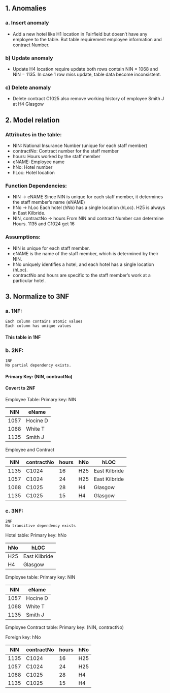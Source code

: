 ## 1. Anomalies
### a. Insert anomaly
-	Add a new hotel like H1 location in Fairfield but doesn’t have any employee to the table. But table requirement employee information and contract Number.

### b)	Update anomaly
-	Update H4 location require update both rows contain NIN = 1068 and NIN = 1135. In case 1 row miss update, table data become inconsistent.

### c)	Delete anomaly
-	Delete contract C1025 also remove working history of employee Smith J at H4 Glasgow

## 2. Model relation 

### Attributes in the table:
    
- NIN: National Insurance Number (unique for each staff member)
- contractNo: Contract number for the staff member
- hours: Hours worked by the staff member
- eNAME: Employee name
- hNo: Hotel number
- hLoc: Hotel location


### Function Dependencies:

-	NIN → eNAME
     Since NIN is unique for each staff member, it determines the staff member’s name (eNAME)
-	hNo → hLoc
     Each hotel (hNo) has a single location (hLoc). H25 is always in East Kilbride.
-	NIN, contractNo → hours
     From NIN and contract Number can determine Hours. 1135 and C1024  get 16

### Assumptions:
- NIN is unique for each staff member.
- eNAME is the name of the staff member, which is determined by their NIN.
- hNo uniquely identifies a hotel, and each hotel has a single location (hLoc).
- contractNo and hours are specific to the staff member’s work at a particular hotel.


## 3.	Normalize to 3NF

### a. 1NF: 
    Each column contains atomic values
    Each column has unique values
      
#### This table in 1NF

### b. 2NF:
    1NF
    No partial dependency exists.
    

#### Primary Key: (NIN, contractNo)


#### Covert to 2NF

Employee Table: Primary key: NIN

| NIN  | eName    |
|------|----------|
| 1057 | Hocine D |
| 1068 | White T  |
| 1135 | Smith J  |

Employee and Contract

| NIN   | contractNo | hours | 	hNo  | 	hLOC         |
|-------|------------|-------|-------|---------------|
| 1135  | C1024      | 16    | H25   | East Kilbride |
| 1057  | C1024      | 24    | H25   | East Kilbride |
| 1068  | C1025      | 28    | H4    | Glasgow       |
| 1135  | C1025      | 15    | H4    | Glasgow       |


### c. 3NF: 
    2NF 
    No transitive dependency exists

Hotel table: Primary key: hNo

| hNo   | hLOC          |
|-------|---------------|
| H25   | East Kilbride |
| H4    | Glasgow       |

Employee table: Primary key: NIN

| NIN   | eName      |
|-------|------------|
| 1057  | Hocine D   |
| 1068  | White T    |
| 1135  | Smith J    |

Employee Contract table: Primary key: (NIN, contractNo) 

Foreign key: hNo

| NIN   | contractNo   |hours| 	hNo | 
|-------|--------------|-----|------|
| 1135  | C1024        | 16  | H25  |
| 1057  | C1024        | 24  | H25  |
| 1068  | C1025        | 28  | H4   |
| 1135  | C1025        | 15  | H4   |

